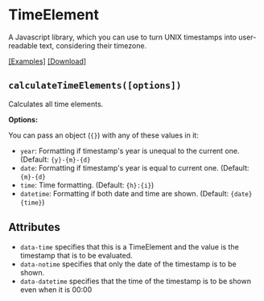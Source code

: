 # TimeElement

A Javascript library, which you can use to turn UNIX timestamps into user-readable text, considering their timezone.

[[Examples]](https://netdexco.github.io/TimeElement/) [[Download]](https://raw.githubusercontent.com/netdexco/TimeElement/master/TimeElement.js)

## `calculateTimeElements([options])`

Calculates all time elements.

**Options:**

You can pass an object (`{}`) with any of these values in it:

- `year`: Formatting if timestamp's year is unequal to the current one. (Default: `{y}-{m}-{d}`
- `date`: Formatting if timestamp's year is equal to current one. (Default: `{m}-{d}`
- `time`: Time formatting. (Default: `{h}:{i}`)
- `datetime`: Formatting if both date and time are shown. (Default: `{date} {time}`)

## Attributes

- `data-time` specifies that this is a TimeElement and the value is the timestamp that is to be evaluated.
- `data-notime` specifies that only the date of the timestamp is to be shown.
- `data-datetime`  specifies that the time of the timestamp is to be shown even when it is 00:00
